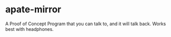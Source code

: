 # apate-mirror
A Proof of Concept Program that you can talk to, and it will talk back. Works best with headphones. 

